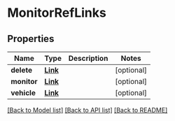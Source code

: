 # MonitorRefLinks

## Properties
Name | Type | Description | Notes
------------ | ------------- | ------------- | -------------
**delete** | [**Link**](Link.md) |  | [optional] 
**monitor** | [**Link**](Link.md) |  | [optional] 
**vehicle** | [**Link**](Link.md) |  | [optional] 

[[Back to Model list]](../README.md#documentation-for-models) [[Back to API list]](../README.md#documentation-for-api-endpoints) [[Back to README]](../README.md)


